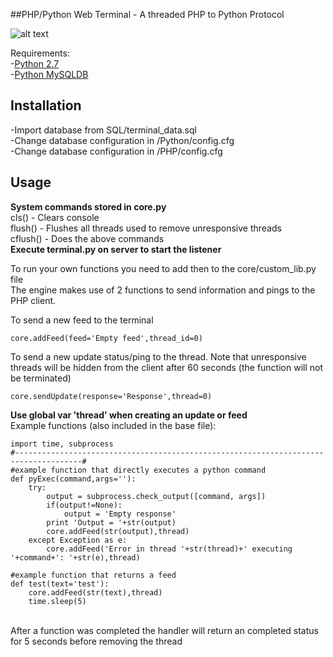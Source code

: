 ##PHP/Python Web Terminal - A threaded PHP to Python Protocol

![alt text](https://preview.ibb.co/i6V0HH/terminal.png)

Requirements:<br>
-<a href='https://www.python.org/downloads/'>Python 2.7</a><br>
-<a href='https://pypi.python.org/pypi/MySQL-python/1.2.5'>Python MySQLDB</a>

## Installation
-Import database from SQL/terminal_data.sql<br>
-Change database configuration in /Python/config.cfg<br>
-Change database configuration in /PHP/config.cfg<br>

## Usage
<strong>System commands stored in core.py</strong><br>
cls() - Clears console<br>
flush() - Flushes all threads used to remove unresponsive threads<br>
cflush() - Does the above commands
<br>
<strong>Execute terminal.py on server to start the listener</strong><br>

To run your own functions you need to add then to the core/custom_lib.py file<br>
The engine makes use of 2 functions to send information and pings to the PHP client.

To send a new feed to the terminal<br>
```
core.addFeed(feed='Empty feed',thread_id=0)
```
To send a new update status/ping to the thread. Note that unresponsive threads will be hidden from the client after 60 seconds (the function will not be terminated)<br>
```
core.sendUpdate(response='Response',thread=0)
```
<strong>Use global var 'thread' when creating an update or feed</strong>
<br>
Example functions (also included in the base file):<br>
```
import time, subprocess
#-------------------------------------------------------------------------------------#
#example function that directly executes a python command
def pyExec(command,args=''):
	try:
		output = subprocess.check_output([command, args])
		if(output!=None):
			output = 'Empty response'
		print 'Output = '+str(output)
		core.addFeed(str(output),thread)
	except Exception as e:
		core.addFeed('Error in thread '+str(thread)+' executing '+command+': '+str(e),thread)
		
#example function that returns a feed
def test(text='test'): 
	core.addFeed(str(text),thread)
	time.sleep(5)
```
<br>
After a function was completed the handler will return an completed status for 5 seconds before removing the thread
